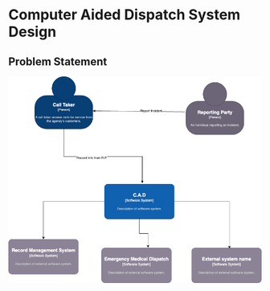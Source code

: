 # Computer Aided Dispatch System Design

## Problem Statement

![Alt](cad-system-context.drawio.png)

